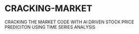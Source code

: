 # CRACKING-MARKET
CRACKING THE MARKET CODE WITH AI DRIVEN STOCK PRICE PREDICITON USING TIME SERIES ANALYSIS
